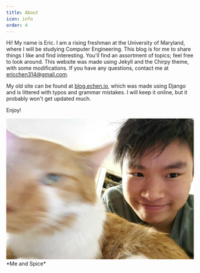 ```yaml
---
title: About
icon: info
order: 4
---
```


Hi! My name is Eric. I am a rising freshman at the University of Maryland, where I will be studying Computer Engineering. This blog is for me to share things I like and find interesting. You'll find an assortment of topics; feel free to look around. This website was made using Jekyll and the Chirpy theme, with some modifications. If you have any questions, contact me at ericchen314@gmail.com.

My old site can be found at [blog.echen.io](https://blog.echen.io), which was made using Django and is littered with typos and grammar mistakes. I will keep it online, but it probably won't get updated much.

Enjoy!

<img src="/assets/img/erec.jpg" alt="Me!">
*Me and Spice*